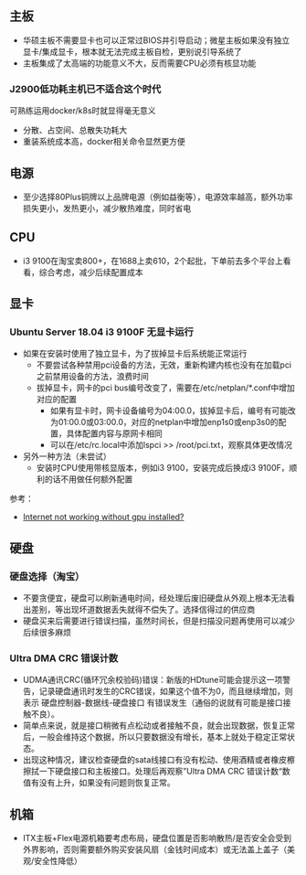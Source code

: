 ## 主板
- 华硕主板不需要显卡也可以正常过BIOS并引导启动；微星主板如果没有独立显卡/集成显卡，根本就无法完成主板自检，更别说引导系统了
- 主板集成了太高端的功能意义不大，反而需要CPU必须有核显功能

### J2900低功耗主机已不适合这个时代
可熟练运用docker/k8s时就显得毫无意义
- 分散、占空间、总散失功耗大
- 重装系统成本高，docker相关命令显然更方便

## 电源
- 至少选择80Plus铜牌以上品牌电源（例如益衡等），电源效率越高，额外功率损失更小，发热更小，减少散热难度，同时省电

## CPU
- i3 9100在淘宝卖800+，在1688上卖610，2个起批，下单前去多个平台上看看，综合考虑，减少后续配置成本

## 显卡

### Ubuntu Server 18.04 i3 9100F 无显卡运行
- 如果在安装时使用了独立显卡，为了拔掉显卡后系统能正常运行
   - 不要尝试各种禁用pci设备的方法，无效，重新构建内核也没有在加载pci之前禁用设备的方法，浪费时间
   - 拔掉显卡，网卡的pci bus编号改变了，需要在/etc/netplan/*.conf中增加对应的配置
      - 如果有显卡时，网卡设备编号为04:00.0，拔掉显卡后，编号有可能改为01:00.0或03:00.0，对应的netplan中增加enp1s0或enp3s0的配置，具体配置内容与原网卡相同
      - 可以在/etc/rc.local中添加lspci >> /root/pci.txt，观察具体更改情况
- 另外一种方法（未尝试）
   - 安装时CPU使用带核显版本，例如i3 9100，安装完成后换成i3 9100F，顺利的话不用做任何额外配置
 
参考：
- [Internet not working without gpu installed?](https://unix.stackexchange.com/questions/353674/internet-not-working-without-gpu-installed)

## 硬盘

### 硬盘选择（淘宝）
- 不要贪便宜，硬盘可以刷新通电时间，经处理后废旧硬盘从外观上根本无法看出差别，等出现坏道数据丢失就得不偿失了。选择信得过的供应商
- 硬盘买来后需要进行错误扫描，虽然时间长，但是扫描没问题再使用可以减少后续很多麻烦

### Ultra DMA CRC 错误计数
- UDMA通讯CRC(循环冗余校验码)错误：新版的HDtune可能会提示这一项警告，记录硬盘通讯时发生的CRC错误，如果这个值不为0，而且继续增加，则表示 硬盘控制器-数据线-硬盘接口 有错误发生（通俗的说就有可能是接口接触不良）。
- 简单点来说，就是接口稍微有点松动或者接触不良，就会出现数据，恢复正常后，一般会维持这个数据，所以只要数据没有增长，基本上就处于稳定正常状态。
- 出现这种情况，建议检查硬盘的sata线接口有没有松动、使用酒精或者橡皮檫擦拭一下硬盘接口和主板接口。处理后再观察”Ultra DMA CRC 错误计数“数值有没有上升，如果没有问题则恢复正常。

## 机箱
- ITX主板+Flex电源机箱要考虑布局，硬盘位置是否影响散热/是否安全会受到外界影响，否则需要额外购买安装风扇（金钱时间成本）或无法盖上盖子（美观/安全性降低）
